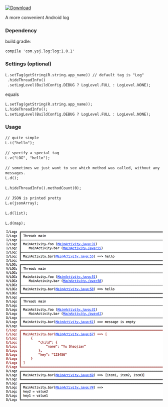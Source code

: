 [ ![Download](https://api.bintray.com/packages/yushaojian13/maven/Log/images/download.svg) ](https://bintray.com/yushaojian13/maven/Log/_latestVersion)

A more convenient Android log

### Dependency
build.gradle:

```
compile 'com.ysj.log:log:1.0.1'
```


### Settings (optional)
```
L.setTag(getString(R.string.app_name)) // default tag is "Log"
 .hideThreadInfo()
 .setLogLevel(BuildConfig.DEBUG ? LogLevel.FULL : LogLevel.NONE);
```
equals

```
L.setTag(getString(R.string.app_name));
L.hideThreadInfo();
L.setLogLevel(BuildConfig.DEBUG ? LogLevel.FULL : LogLevel.NONE);
```

### Usage

```
// quite simple
L.i("hello");

// specify a special tag
L.v("LOG", "hello");

// sometimes we just want to see which method was called, without any messages.
L.d();

L.hideThreadInfo().methodCount(0);

// JSON is printed pretty
L.e(jsonArray);

L.d(list);

L.d(map);
```

<img src='https://github.com/yushaojian13/Log/blob/master/screenshots/Log.png'/>